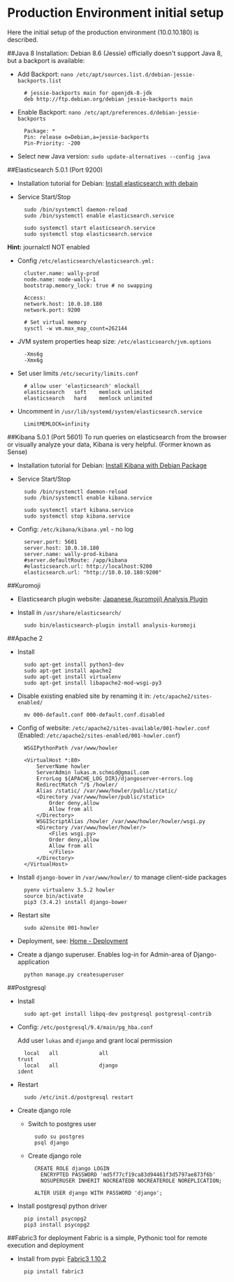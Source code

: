 # Production Environment initial setup
Here the initial setup of the production environment (10.0.10.180) is described.

##Java 8 Installation:
Debian 8.6 (Jessie) officially doesn't support Java 8, but a backport is available:

* Add Backport: `nano /etc/apt/sources.list.d/debian-jessie-backports.list`

        # jessie-backports main for openjdk-8-jdk
        deb http://ftp.debian.org/debian jessie-backports main

* Enable Backport: `nano /etc/apt/preferences.d/debian-jessie-backports`

        Package: *
        Pin: release o=Debian,a=jessie-backports
        Pin-Priority: -200
	
* Select new Java version:
`sudo update-alternatives --config java`

##Elasticsearch 5.0.1 (Port 9200) 
* Installation tutorial for Debian: [Install elasticsearch with debain ](https://www.elastic.co/guide/en/elasticsearch/reference/5.0/deb.html)

* Service Start/Stop

        sudo /bin/systemctl daemon-reload
        sudo /bin/systemctl enable elasticsearch.service
 
        sudo systemctl start elasticsearch.service
        sudo systemctl stop elasticsearch.service

**Hint:** journalctl NOT enabled

* Config `/etc/elasticsearch/elasticsearch.yml:`

        cluster.name: wally-prod
        node.name: node-wally-1
        bootstrap.memory_lock: true # no swapping
        
        Access:
        network.host: 10.0.10.180
        network.port: 9200
        
        # Set virtual memory
        sysctl -w vm.max_map_count=262144

* JVM system properties heap size: `/etc/elasticsearch/jvm.options`

        -Xms6g 
        -Xmx6g 

* Set user limits `/etc/security/limits.conf`

        # allow user 'elasticsearch' mlockall
        elasticsearch   soft    memlock unlimited
        elasticsearch   hard    memlock unlimited

* Uncomment in `/usr/lib/systemd/system/elasticsearch.service`

        LimitMEMLOCK=infinity

##Kibana 5.0.1 (Port 5601) 
To run queries on elasticsearch from the browser or visually analyze your data, Kibana is very helpful. (Former known as Sense)
* Installation tutorial for Debian: [Install Kibana with Debian Package](https://www.elastic.co/guide/en/kibana/current/deb.html)

* Service Start/Stop

        sudo /bin/systemctl daemon-reload
        sudo /bin/systemctl enable kibana.service
        
        sudo systemctl start kibana.service
        sudo systemctl stop kibana.service

* Config: `/etc/kibana/kibana.yml` - no log

        server.port: 5601
        server.host: 10.0.10.180
        server.name: wally-prod-kibana
        #server.defaultRoute: /app/kibana
        #elasticsearch.url: http://localhost:9200
        elasticsearch.url: "http://10.0.10.180:9200"

##Kuromoji
* Elasticsearch plugin website: [Japanese (kuromoji) Analysis Plugin](https://www.elastic.co/guide/en/elasticsearch/plugins/current/analysis-kuromoji.html)

* Install in `/usr/share/elasticsearch/`

        sudo bin/elasticsearch-plugin install analysis-kuromoji

##Apache 2
* Install

        sudo apt-get install python3-dev
        sudo apt-get install apache2
        sudo apt-get install virtualenv
        sudo apt-get install libapache2-mod-wsgi-py3

* Disable existing enabled site by renaming it in: `/etc/apache2/sites-enabled/`
 
        mv 000-default.conf 000-default.conf.disabled

* Config of website: `/etc/apache2/sites-available/001-howler.conf` (Enabled: `/etc/apache2/sites-enabled/001-howler.conf`)

        WSGIPythonPath /var/www/howler
        
        <VirtualHost *:80>
            ServerName howler
            ServerAdmin lukas.m.schmid@gmail.com
            ErrorLog ${APACHE_LOG_DIR}/djangoserver-errors.log
            RedirectMatch ^/$ /howler/
            Alias /static/ /var/www/howler/public/static/
            <Directory /var/www/howler/public/static>
                Order deny,allow
                Allow from all
            </Directory>
            WSGIScriptAlias /howler /var/www/howler/howler/wsgi.py
            <Directory /var/www/howler/howler/>
                <Files wsgi.py>
                Order deny,allow
                Allow from all
                </Files>
            </Directory>
        </VirtualHost>

* Install `django-bower` in `/var/www/howler/` to manage client-side packages

        pyenv virtualenv 3.5.2 howler
        source bin/activate
        pip3 (3.4.2) install django-bower

* Restart site

        sudo a2ensite 001-howler

* Deployment, see: [Home - Deployment](/howler/doc/done/)

* Create a django superuser. Enables log-in for Admin-area of Django-application
        
        python manage.py createsuperuser

##Postgresql
* Install

        sudo apt-get install libpq-dev postgresql postgresql-contrib
    
* Config: `/etc/postgresql/9.4/main/pg_hba.conf`
    
    Add user `lukas` and `django` and grant local permission

        local   all             all                                     trust
        local   all             django                                  ident
        
* Restart
    
        sudo /etc/init.d/postgresql restart
    
* Create django role

    * Switch to postgres user

            sudo su postgres
            psql django
    
    * Create django role

            CREATE ROLE django LOGIN
              ENCRYPTED PASSWORD 'md5f77cf19ca83d94461f3d5797ae873f6b'
              NOSUPERUSER INHERIT NOCREATEDB NOCREATEROLE NOREPLICATION;
              
            ALTER USER django WITH PASSWORD 'django';
       
* Install postgresql python driver

        pip install psycopg2
        pip3 install psycopg2


##Fabric3 for deployment
Fabric is a simple, Pythonic tool for remote execution and deployment

* Install from pypi: [Fabric3 1.10.2](https://pypi.python.org/pypi/Fabric3/1.10.2)
    
        pip install fabric3

